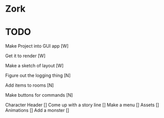 # Zork
# TODO

Make Project into GUI app    [W]

Get it to render             [W]

Make a sketch of layout      [W]


Figure out the logging thing [N]

Add items to rooms           [N]

Make buttons for commands    [N]


Character Header             []
Come up with a story line    []
Make a menu                  []
Assets                       []
Animations                   []
Add a monster                []
